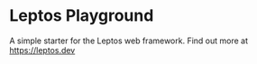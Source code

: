 # Leptos Playground

A simple starter for the Leptos web framework. Find out more at https://leptos.dev